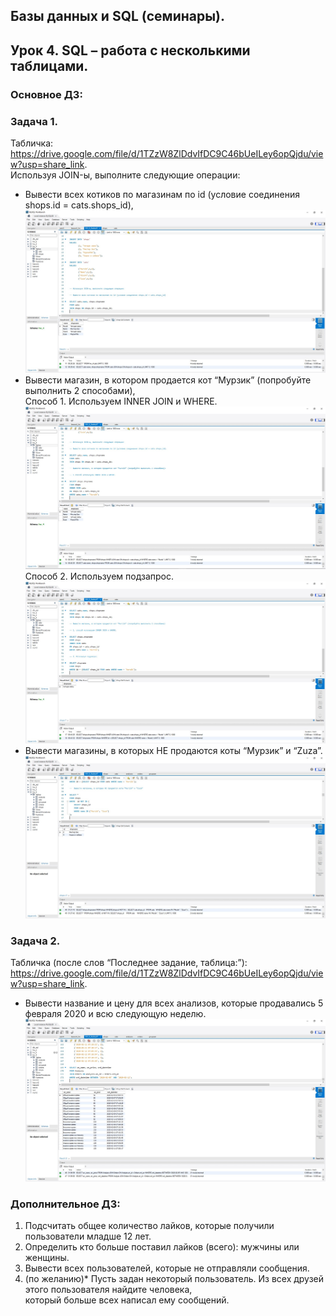 ## Базы данных и SQL (семинары).
## Урок 4. SQL – работа с несколькими таблицами.  

### Основное ДЗ:  
  
### Задача 1.  
Табличка: https://drive.google.com/file/d/1TZzW8ZlDdvIfDC9C46bUeILey6opQjdu/view?usp=share_link.  
Используя JOIN-ы, выполните следующие операции:  
- Вывести всех котиков по магазинам по id (условие соединения shops.id = cats.shops_id),  
 ![](cats_shops.jpg)
- Вывести магазин, в котором продается кот “Мурзик” (попробуйте выполнить 2 способами),  
Способ 1. Используем INNER JOIN и WHERE.  
![](Murzik_shop_1.jpg)  
Способ 2. Используем подзапрос.  
![](Murzik_shop_2.jpg)
- Вывести магазины, в которых НЕ продаются коты “Мурзик” и “Zuza”.  
![](No_Murzik_Zuza_shops.jpg)

### Задача 2.  
Табличка (после слов “Последнее задание, таблица:”):  
https://drive.google.com/file/d/1TZzW8ZlDdvIfDC9C46bUeILey6opQjdu/view?usp=share_link.  
- Вывести название и цену для всех анализов, которые продавались 5 февраля 2020 и всю следующую неделю.  
![](name_price_date.jpg)

### Дополнительное ДЗ:

1. Подсчитать общее количество лайков, которые получили пользователи младше 12 лет.  
2. Определить кто больше поставил лайков (всего): мужчины или женщины.  
3. Вывести всех пользователей, которые не отправляли сообщения.  
4. (по желанию)* Пусть задан некоторый пользователь. Из всех друзей этого пользователя найдите человека,  
    который больше всех написал ему сообщений.
